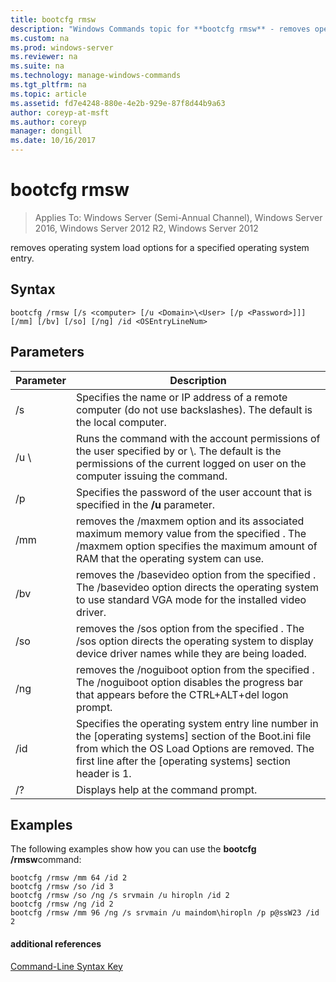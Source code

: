 ```yaml
---
title: bootcfg rmsw
description: "Windows Commands topic for **bootcfg rmsw** - removes operating system load options for a specified operating system entry."
ms.custom: na
ms.prod: windows-server
ms.reviewer: na
ms.suite: na
ms.technology: manage-windows-commands
ms.tgt_pltfrm: na
ms.topic: article
ms.assetid: fd7e4248-880e-4e2b-929e-87f8d44b9a63
author: coreyp-at-msft
ms.author: coreyp
manager: dongill
ms.date: 10/16/2017
---
```

# bootcfg rmsw

>Applies To: Windows Server (Semi-Annual Channel), Windows Server 2016, Windows Server 2012 R2, Windows Server 2012

removes operating system load options for a specified operating system entry.

## Syntax
```
bootcfg /rmsw [/s <computer> [/u <Domain>\<User> [/p <Password>]]] [/mm] [/bv] [/so] [/ng] /id <OSEntryLineNum>
```
## Parameters

|      Parameter       |                                                                                                      Description                                                                                                       |
|----------------------|------------------------------------------------------------------------------------------------------------------------------------------------------------------------------------------------------------------------|
|    /s <computer>     |                                                   Specifies the name or IP address of a remote computer (do not use backslashes). The default is the local computer.                                                   |
| /u <Domain>\\<User>  |          Runs the command with the account permissions of the user specified by <User> or <Domain>\\<User>. The default is the permissions of the current logged on user on the computer issuing the command.          |
|    /p <Password>     |                                                                 Specifies the password of the user account that is specified in the **/u** parameter.                                                                  |
|         /mm          |           removes the /maxmem option and its associated maximum memory value from the specified <OSEntryLineNum>. The /maxmem option specifies the maximum amount of RAM that the operating system can use.            |
|         /bv          |                     removes the /basevideo option from the specified <OSEntryLineNum>. The /basevideo option directs the operating system to use standard VGA mode for the installed video driver.                     |
|         /so          |                         removes the /sos option from the specified <OSEntryLineNum>. The /sos option directs the operating system to display device driver names while they are being loaded.                          |
|         /ng          |                         removes the /noguiboot option from the specified <OSEntryLineNum>. The /noguiboot option disables the progress bar that appears before the CTRL+ALT+del logon prompt.                          |
| /id <OSEntryLineNum> | Specifies the operating system entry line number in the [operating systems] section of the Boot.ini file from which the OS Load Options are removed. The first line after the [operating systems] section header is 1. |
|          /?          |                                                                                          Displays help at the command prompt.                                                                                          |

## <a name="BKMK_examples"></a>Examples
The following examples show how you can use the **bootcfg /rmsw**command:
```
bootcfg /rmsw /mm 64 /id 2 
bootcfg /rmsw /so /id 3 
bootcfg /rmsw /so /ng /s srvmain /u hiropln /id 2 
bootcfg /rmsw /ng /id 2 
bootcfg /rmsw /mm 96 /ng /s srvmain /u maindom\hiropln /p p@ssW23 /id 2       
```
#### additional references
[Command-Line Syntax Key](command-line-syntax-key.md)
